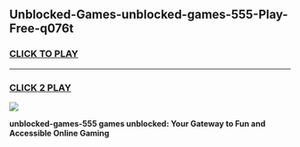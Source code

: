 
## Unblocked-Games-unblocked-games-555-Play-Free-q076t
<h3>
<a href="https://premium76.site?title=unblocked-games-555&ref=19M">CLICK TO PLAY</a></h3>
<hr>

<h3>
<a href="https://premium76.site?title=unblocked-games-555&ref=19M">CLICK 2 PLAY</a>
  
</h3>

<a href="https://premium76.site?title=unblocked-games-555&ref=19M"><img src="https://clearcache.store/games.png"></a>


**unblocked-games-555 games unblocked: Your Gateway to Fun and Accessible Online Gaming**
